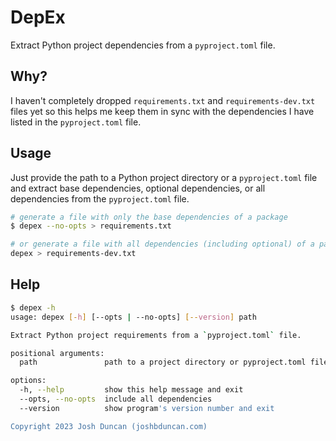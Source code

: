 # DepEx

Extract Python project dependencies from a `pyproject.toml` file.

## Why?

I haven't completely dropped `requirements.txt` and `requirements-dev.txt` files yet so this helps me keep them in sync with the dependencies I have listed in the `pyproject.toml` file.


## Usage

Just provide the path to a Python project directory or a `pyproject.toml` file and extract base dependencies, optional dependencies, or all dependencies from the `pyproject.toml` file.

```bash
# generate a file with only the base dependencies of a package
$ depex --no-opts > requirements.txt

# or generate a file with all dependencies (including optional) of a package
depex > requirements-dev.txt
```

## Help


```bash
$ depex -h
usage: depex [-h] [--opts | --no-opts] [--version] path

Extract Python project requirements from a `pyproject.toml` file.

positional arguments:
  path               path to a project directory or pyproject.toml file

options:
  -h, --help         show this help message and exit
  --opts, --no-opts  include all dependencies
  --version          show program's version number and exit

Copyright 2023 Josh Duncan (joshbduncan.com)
```
